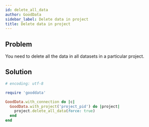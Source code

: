 ```yaml
---
id: delete_all_data
author: GoodData
sidebar_label: Delete data in project
title: Delete data in project
---
```


Problem
-------

You need to delete all the data in all datasets in a particular project.

Solution
--------


```ruby
# encoding: utf-8

require 'gooddata'

GoodData.with_connection do |c|
  GoodData.with_project('project_pid') do |project|
    project.delete_all_data(force: true)
  end
end 
```
